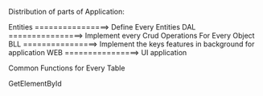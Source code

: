 Distribution of parts of Application:

Entities ================> Define Every Entities
DAL      ================> Implement every Crud Operations For Every Object
BLL      ================> Implement the keys features in background for application
WEB      ================> UI application

Common Functions for Every Table

GetElementById

